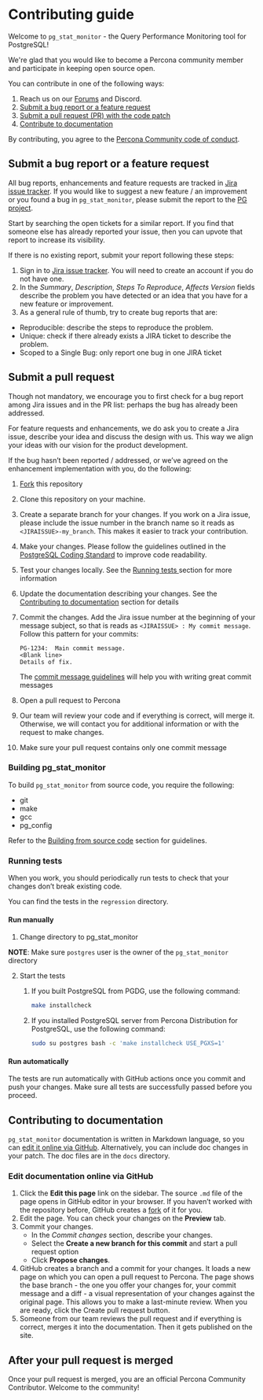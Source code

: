 # Contributing guide

Welcome to `pg_stat_monitor` - the Query Performance Monitoring tool for PostgreSQL!

We're glad that you would like to become a Percona community member and participate in keeping open source open.

You can contribute in one of the following ways:

1. Reach us on our [Forums](https://forums.percona.com/) and Discord.
2. [Submit a bug report or a feature request](#submit-a-bug-report-or-a-feature-request)
3. [Submit a pull request (PR) with the code patch](#submit-a-pull-request)
4. [Contribute to documentation](#contributing-to-documentation)

By contributing, you agree to the [Percona Community code of conduct](https://github.com/percona/community/blob/main/content/contribute/coc.md).


## Submit a bug report or a feature request

All bug reports, enhancements and feature requests are tracked in [Jira issue tracker](https://jira.percona.com/projects/PG). If you would like to suggest a new feature / an improvement or you found a bug in `pg_stat_monitor`, please submit the report to the [PG project](https://jira.percona.com/projects/PG/issues).

Start by searching the open tickets for a similar report. If you find that someone else has already reported your issue, then you can upvote that report to increase its visibility.

If there is no existing report, submit your report following these steps:

1. Sign in to [Jira issue tracker](https://jira.percona.com/projects/PG/issues). You will need to create an account if you do not have one.
2. In the _Summary_, _Description_, _Steps To Reproduce_, _Affects Version_ fields describe the problem you have detected or an idea that you have for a new feature or improvement.
3. As a general rule of thumb, try to create bug reports that are:

  * Reproducible: describe the steps to reproduce the problem.
  * Unique: check if there already exists a JIRA ticket to describe the problem.
  * Scoped to a Single Bug: only report one bug in one JIRA ticket

## Submit a pull request

Though not mandatory, we encourage you to first check for a bug report among Jira issues and in the PR list: perhaps the bug has already been addressed.

For feature requests and enhancements, we do ask you to create a Jira issue, describe your idea and discuss the design with us. This way we align your ideas with our vision for the product development.

If the bug hasn’t been reported / addressed, or we’ve agreed on the enhancement implementation with you, do the following:

1. [Fork](https://docs.github.com/en/github/getting-started-with-github/fork-a-repo) this repository
2. Clone this repository on your machine.
3. Create a separate branch for your changes. If you work on a Jira issue, please include the issue number in the branch name so it reads as `<JIRAISSUE>-my_branch`. This makes it easier to track your contribution.
4. Make your changes. Please follow the guidelines outlined in the [PostgreSQL Coding Standard](https://www.postgresql.org/docs/current/source.html)  to improve code readability.
5. Test your changes locally. See the [Running tests ](#running-tests) section for more information
6. Update the documentation describing your changes. See the [Contributing to documentation](#contributing-to-documentation) section for details
8. Commit the changes. Add the Jira issue number at the beginning of your message subject, so that is reads as `<JIRAISSUE> : My commit message`.  Follow this pattern for your commits:

    ```
    PG-1234:  Main commit message.
    <Blank line>
    Details of fix.
    ```

    The [commit message guidelines](https://gist.github.com/robertpainsi/b632364184e70900af4ab688decf6f53) will help you with writing great commit messages

9. Open a pull request to Percona
10. Our team will review your code and if everything is correct, will merge it. Otherwise, we will contact you for additional information or with the request to make changes.
11. Make sure your pull request contains only one commit message

### Building pg_stat_monitor

To build `pg_stat_monitor` from source code, you require the following:

* git
* make
* gcc
* pg_config

Refer to the [Building from source code](https://github.com/percona/pg_stat_monitor#installing-from-source-code) section for guidelines.


### Running tests 

When you work, you should periodically run tests to check that your changes don’t break existing code.

You can find the tests in the `regression` directory.

#### Run manually

1. Change directory to pg_stat_monitor

**NOTE**: Make sure `postgres` user is the owner of the `pg_stat_monitor` directory

2. Start the tests
    1. If you built PostgreSQL from PGDG, use the following command:

        ```sh
        make installcheck
        ```
        

    2. If you installed PostgreSQL server  from Percona Distribution for PostgreSQL, use the following command:

        ```sh
        sudo su postgres bash -c 'make installcheck USE_PGXS=1'
        ```
#### Run automatically       

The tests are run automatically with GitHub actions once you commit and push your changes. Make sure all tests are successfully passed before you proceed.


## Contributing to documentation

`pg_stat_monitor` documentation is written in Markdown language, so you can 
[edit it online via GitHub](#edit-documentation-online-vi-github). Alternatively, you can include doc changes in your patch. The doc files are in the `docs` directory.

### Edit documentation online via GitHub

1. Click the **Edit this page** link on the sidebar. The source `.md` file of the page opens in GitHub editor in your browser. If you haven’t worked with the repository before, GitHub creates a [fork](https://docs.github.com/en/github/getting-started-with-github/fork-a-repo) of it for you.
2. Edit the page. You can check your changes on the **Preview** tab. 
3. Commit your changes.
    * In the _Commit changes_ section, describe your changes.
    * Select the **Create a new branch for this commit** and start a pull request option
    * Click **Propose changes**.
4. GitHub creates a branch and a commit for your changes. It loads a new page on which you can open a pull request to Percona. The page shows the base branch - the one you offer your changes for, your commit message and a diff - a visual representation of your changes against the original page. This allows you to make a last-minute review. When you are ready, click the Create pull request button.
5. Someone from our team reviews the pull request and if everything is correct, merges it into the documentation. Then it gets published on the site.

## After your pull request is merged

Once your pull request is merged, you are an official Percona Community Contributor. Welcome to the community!
